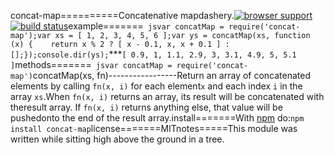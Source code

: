 concat-map==========Concatenative mapdashery.[![browser support](http://ci.testling.com/substack/node-concat-map.png)](http://ci.testling.com/substack/node-concat-map)[![build status](https://secure.travis-ci.org/substack/node-concat-map.png)](http://travis-ci.org/substack/node-concat-map)example=======``` jsvar concatMap = require('concat-map');var xs = [ 1, 2, 3, 4, 5, 6 ];var ys = concatMap(xs, function (x) {    return x % 2 ? [ x - 0.1, x, x + 0.1 ] : [];});console.dir(ys);```***```[ 0.9, 1, 1.1, 2.9, 3, 3.1, 4.9, 5, 5.1 ]```methods=======``` jsvar concatMap = require('concat-map')```concatMap(xs, fn)-----------------Return an array of concatenated elements by calling `fn(x, i)` for each element`x` and each index `i` in the array `xs`.When `fn(x, i)` returns an array, its result will be concatenated with theresult array. If `fn(x, i)` returns anything else, that value will be pushedonto the end of the result array.install=======With [npm](http://npmjs.org) do:```npm install concat-map```license=======MITnotes=====This module was written while sitting high above the ground in a tree.